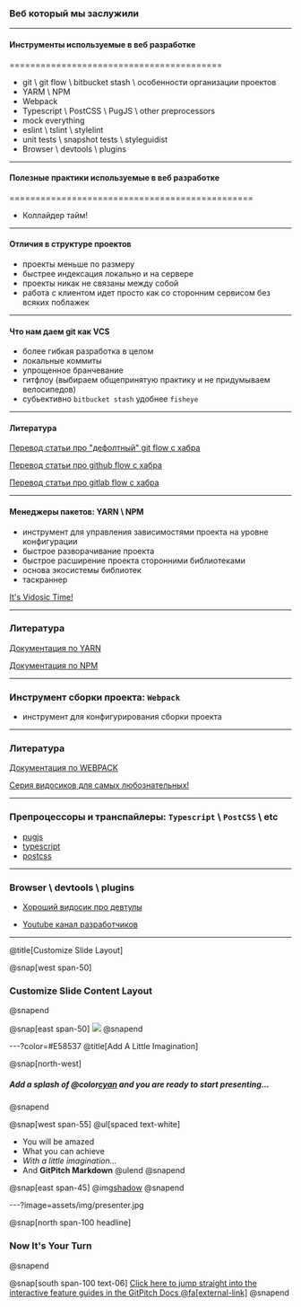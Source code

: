 ### Веб который мы заслужили

---

#### Инструменты используемые в веб разработке
=========================================

- git \ git flow \ bitbucket stash \ особенности организации проектов
- YARM \ NPM
- Webpack
- Typescript \ PostCSS \ PugJS \ other preprocessors
- mock everything
- eslint \ tslint \ stylelint
- unit tests \ snapshot tests \ styleguidist
- Browser \ devtools \ plugins

---

#### Полезные практики используемые в веб разработке
===============================================

- Коллайдер тайм!

---

#### Отличия в структуре проектов

- проекты меньше по размеру
- быстрее индексация локально и на сервере
- проекты никак не связаны между собой
- работа с клиентом идет просто как со сторонним сервисом без всяких поблажек

---

#### Что нам даем git как VCS

- более гибкая разработка в целом
- локальные коммиты
- упрощенное бранчевание
- гитфлоу (выбираем общепринятую практику и не придумываем велосипедов)
- субьективно `bitbucket stash` удобнее `fisheye`

---

#### Литература

[Перевод статьи про "дефолтный" git flow с хабра](https://habr.com/post/106912/)

[Перевод статьи про  github flow с хабра](https://habr.com/post/346066/)

[Перевод статьи про  gitlab flow с хабра](https://habr.com/company/softmart/blog/316686/)

---

#### Менеджеры пакетов: YARN \ NPM

- инструмент для управления зависимостями проекта на уровне конфигурации
- быстрое разворачивание проекта
- быстрое расширение проекта сторонними библиотеками
- основа экосистемы библиотек
- таскраннер

[It's Vidosic Time!](https://youtu.be/x03fjb2VlGY)

---

### Литература

[Документация по YARN](https://yarnpkg.com/en/docs)

[Документация по NPM](https://docs.npmjs.com/)

---

### Инструмент сборки проекта: `Webpack`

- инструмент для конфигурирования сборки проекта

---

### Литература

[Документация по WEBPACK](https://webpack.js.org/concepts/)

[Серия видосиков для самых любознательных!](https://www.youtube.com/watch?v=kLMjOd-x0aQ&list=PLDyvV36pndZHfBThhg4Z0822EEG9VGenn)

---

### Препроцессоры и транспайлеры: `Typescript` \ `PostCSS` \ etc

- [pugjs](https://pugjs.org/api/getting-started.html)
- [typescript](https://www.typescriptlang.org/docs/handbook/typescript-in-5-minutes.html)
- [postcss](https://github.com/postcss/postcss)

---

### Browser \ devtools \ plugins

- [Хороший видосик про девтулы](https://www.youtube.com/watch?v=x4q86IjJFag&t=52s)

- [Youtube канал разработчиков](https://www.youtube.com/channel/UCnUYZLuoy1rq1aVMwx4aTzw)

---

















@title[Customize Slide Layout]

@snap[west span-50]
### Customize Slide Content Layout
@snapend

@snap[east span-50]
![](assets/img/presentation.png)
@snapend

---?color=#E58537
@title[Add A Little Imagination]

@snap[north-west]
##### Add a splash of @color[cyan](**color**) and you are ready to start presenting...
@snapend

@snap[west span-55]
@ul[spaced text-white]
- You will be amazed
- What you can achieve
- *With a little imagination...*
- And **GitPitch Markdown**
@ulend
@snapend

@snap[east span-45]
@img[shadow](assets/img/conference.png)
@snapend

---?image=assets/img/presenter.jpg

@snap[north span-100 headline]
### Now It's Your Turn
@snapend

@snap[south span-100 text-06]
[Click here to jump straight into the interactive feature guides in the GitPitch Docs @fa[external-link]](https://gitpitch.com/docs/getting-started/tutorial/)
@snapend
